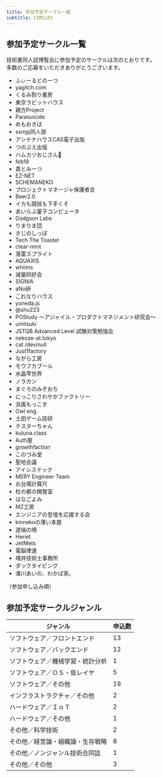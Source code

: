 ```yaml
---
title: 参加予定サークル一覧
subtitle: CIRCLES
---
```


## 参加予定サークル一覧

技術書同人誌博覧会に参加予定のサークルは次のとおりです。<br>
多数のご応募をいただきありがとうございます。<br>

- ふぃーるどのーつ
- yagitch.com
- くるみ割り書房
- 東京ラビットハウス
- 親方Project
- Parasuicide
- めもおきば
- ssmjp同人部
- アンテナハウスCAS電子出版
- つのぶえ出版
- ハムカツおじさん🤘
- feb19
- 貴とみーつ
- EZ-NET
- SCHEMANEKO
- プロジェクトマネージャ保護者会
- Beer2.0
- イカも競技も下手くそ
- あいらぶ量子コンピュータ
- Dodgson Labs
- りまりま団
- きじのしっぽ
- Tech The Toaster
- clear-mint
- 落雷スプライト
- AQUAXIS
- whiims
- 減量同好会
- SIGNIA
- aNo研
- これなりハウス
- yoneda.js
- @shu223
- POStudy 〜アジャイル・プロダクトマネジメント研究会〜
- umitsuki
- JSTQB Advanced Level 試験対策勉強会
- nekoze-at.tokyo
- cat /dev/null
- Just1factory
- ながら工房
- モウフカブール
- 水晶雫世界
- ノラカン
- まぐろのみぞおち
- にっこりさわやかファクトリー
- 浜風もっこす
- Owl eng.
- 土田ゲーム技研
- テスターちゃん
- kuluna.class
- Auth屋
- growthfaction
- このづみ堂
- 聖地会議
- アイシステック
- MERY Engineer Team
- お台場計算尺
- 杜の都の開発室
- はなごよみ
- MZ工房
- エンジニアの登壇を応援する会
- kinnekoの薄い本屋
- 道端の鳩
- Heriet
- JetMets
- 電脳律速
- 増井技術士事務所
- ダックタイピング
- 湊川あいの、わかば家。

（参加申し込み順）

## 参加予定サークルジャンル

ジャンル | 申込数
---------|--------
ソフトウェア／フロントエンド | 13
ソフトウェア／バックエンド | 12
ソフトウェア／機械学習・統計分析 | 1
ソフトウェア／ＯＳ・低レイヤ | 5
ソフトウェア／その他 | 19
インフラストラクチャ／その他 | 2
ハードウェア／ＩｏＴ | 2
ハードウェア／その他 | 1
その他／科学技術 | 2
その他／経営論・組織論・生存戦略 | 8
その他／ノンジャンル技術合同誌 | 1
その他／その他 | 3
